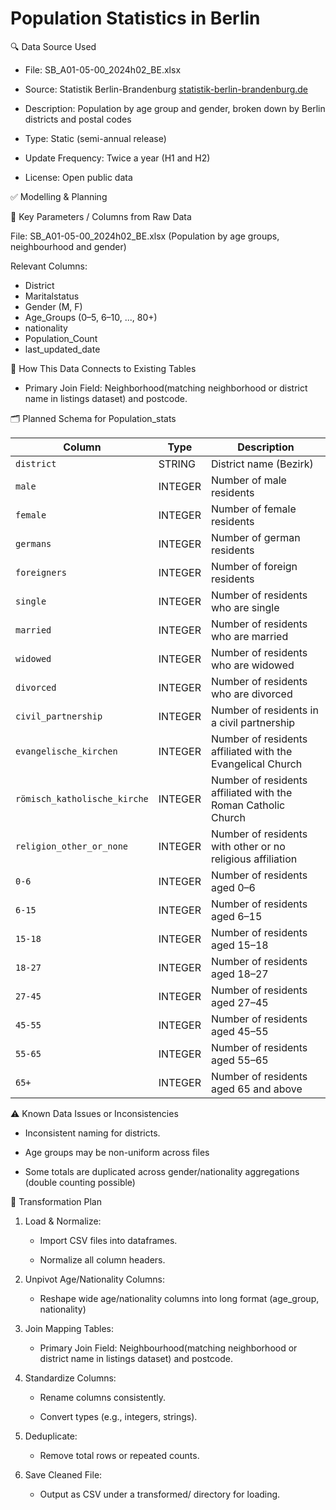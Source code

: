 # Population Statistics in Berlin
🔍 Data Source Used


* File: SB_A01-05-00_2024h02_BE.xlsx


* Source: Statistik Berlin-Brandenburg [statistik-berlin-brandenburg.de](https://www.statistik-berlin-brandenburg.de/bevoelkerung)


*  Description: Population by age group and gender, broken down by Berlin districts and postal codes


*  Type: Static (semi-annual release)


*  Update Frequency: Twice a year (H1 and H2)


*  License: Open public data


✅ Modelling & Planning


📌 Key Parameters / Columns from Raw Data


File: SB_A01-05-00_2024h02_BE.xlsx (Population by age groups, neighbourhood and gender)


 Relevant Columns:

 
* District
* Maritalstatus
* Gender (M, F)
* Age_Groups (0–5, 6–10, ..., 80+)
* nationality
* Population_Count
* last_updated_date


🧩 How This Data Connects to Existing Tables


*  Primary Join Field: Neighborhood(matching neighborhood or district name in listings dataset) and postcode.


🗂️ Planned Schema for Population_stats


| Column                 | Type      | Description                                         |
|------------------------|-----------|-----------------------------------------------------|
| `district`                   | STRING      | District name (Bezirk)         |
| `male`             | INTEGER     | Number of male residents                               |
| `female`            | INTEGER      | Number of female residents                      |
| `germans`     | INTEGER      | Number of german residents    |
| `foreigners`       | INTEGER      | Number of foreign residents           |
| `single` | INTEGER      | Number of residents who are single   |
| `married` | INTEGER      | Number of residents who are married   |
| `widowed` | INTEGER      | Number of residents who are widowed   |
| `divorced` | INTEGER      | Number of residents who are divorced   |
| `civil_partnership` | INTEGER      | Number of residents in a civil partnership   |
| `evangelische_kirchen` | INTEGER      | Number of residents affiliated with the Evangelical Church   |
| `römisch_katholische_kirche` | INTEGER      | Number of residents affiliated with the Roman Catholic Church   |
| `religion_other_or_none` | INTEGER      | Number of residents with other or no religious affiliation   |
| `0-6` | INTEGER      | Number of residents aged 0–6   |
| `6-15` | INTEGER      | Number of residents aged 6–15   |
| `15-18` | INTEGER      | Number of residents aged 15–18   |
| `18-27` | INTEGER     | Number of residents aged 18–27   |
| `27-45` | INTEGER      | Number of residents aged 27–45   |
| `45-55` | INTEGER      | Number of residents aged 45–55   |
| `55-65` | INTEGER      | Number of residents aged 55–65   |
| `65+` | INTEGER      | Number of residents aged 65 and above   |


⚠️ Known Data Issues or Inconsistencies


* Inconsistent naming for districts.


* Age groups may be non-uniform across files


* Some totals are duplicated across gender/nationality aggregations (double counting possible)



🔄 Transformation Plan


1. Load & Normalize:


    *  Import CSV files into dataframes.


    *  Normalize all column headers.


2. Unpivot Age/Nationality Columns:


    *  Reshape wide age/nationality columns into long format (age_group, nationality)


3. Join Mapping Tables:


    *  Primary Join Field: Neighbourhood(matching neighborhood or district name in listings dataset) and postcode.


4. Standardize Columns:


    *  Rename columns consistently.


    *  Convert types (e.g., integers, strings).


5. Deduplicate:


    *  Remove total rows or repeated counts.


6. Save Cleaned File:


    *  Output as CSV  under a transformed/ directory for loading.

